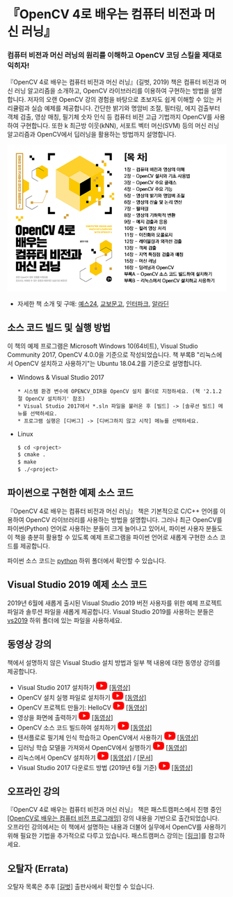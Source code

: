 # 『OpenCV 4로 배우는 컴퓨터 비전과 머신 러닝』

<h3>컴퓨터 비전과 머신 러닝의 원리를 이해하고 OpenCV 코딩 스킬을 제대로 익히자!</h3>

『OpenCV 4로 배우는 컴퓨터 비전과 머신 러닝』(길벗, 2019) 책은 컴퓨터 비전과 머신 러닝 알고리즘을 소개하고, OpenCV 라이브러리를 이용하여 구현하는 방법을 설명합니다. 저자의 오랜 OpenCV 강의 경험을 바탕으로 초보자도 쉽게 이해할 수 있는 커리큘럼과 실습 예제를 제공합니다. 간단한 밝기와 명암비 조절, 필터링, 에지 검출부터 객체 검출, 영상 매칭, 필기체 숫자 인식 등 컴퓨터 비전 고급 기법까지 OpenCV를 사용하여 구현합니다. 또한 k 최근방 이웃(kNN), 서포트 벡터 머신(SVM) 등의 머신 러닝 알고리즘과 OpenCV에서 딥러닝을 활용하는 방법까지 설명합니다.

[![Title](./docs/title_contents.png)](http://www.yes24.com/Product/Goods/71829618)

* 자세한 책 소개 및 구매: [예스24](http://bit.ly/2Ufo8nv), [교보문고](http://bit.ly/2FIF0J1), [인터파크](http://bit.ly/2FSApFz), [알라딘](http://bit.ly/2U7TTPb)

## 소스 코드 빌드 및 실행 방법

이 책의 예제 프로그램은 Microsoft Windows 10(64비트), Visual Studio Community 2017, OpenCV 4.0.0을 기준으로 작성되었습니다. 책 부록B "리눅스에서 OpenCV 설치하고 사용하기"는 Ubuntu 18.04.2를 기준으로 설명합니다.

* Windows & Visual Studio 2017
    ```
    * 시스템 환경 변수에 OPENCV_DIR을 OpenCV 설치 폴더로 지정하세요. (책 '2.1.2절 OpenCV 설치하기' 참조)
    * Visual Studio 2017에서 *.sln 파일을 불러온 후 [빌드] -> [솔루션 빌드] 메뉴를 선택하세요.
    * 프로그램 실행은 [디버그] -> [디버그하지 않고 시작] 메뉴를 선택하세요.
    ```

* Linux
    ```bash
    $ cd <project>
    $ cmake .
    $ make
    $ ./<project>
    ```

## 파이썬으로 구현한 예제 소스 코드

『OpenCV 4로 배우는 컴퓨터 비전과 머신 러닝』 책은 기본적으로 C/C++ 언어를 이용하여 OpenCV 라이브러리를 사용하는 방법을 설명합니다. 그러나 최근 OpenCV를 파이썬(Python) 언어로 사용하는 분들이 크게 늘어나고 있어서, 파이썬 사용자 분들도 이 책을 충분히 활용할 수 있도록 예제 프로그램을 파이썬 언어로 새롭게 구현한 소스 코드를 제공합니다.

파이썬 소스 코드는 [python](https://github.com/sunkyoo/opencv4cvml/tree/master/python) 하위 폴더에서 확인할 수 있습니다.

## Visual Studio 2019 예제 소스 코드

2019년 6월에 새롭게 출시된 Visual Studio 2019 버전 사용자를 위한 예제 프로젝트 파일과 솔루션 파일을 새롭게 제공합니다. Visual Studio 2019를 사용하는 분들은 [vs2019](https://github.com/sunkyoo/opencv4cvml/tree/master/vs2019) 하위 폴더에 있는 파일을 사용하세요.

## 동영상 강의

책에서 설명하지 않은 Visual Studio 설치 방법과 일부 책 내용에 대한 동영상 강의를 제공합니다.

* Visual Studio 2017 설치하기 [![Youtube](./docs/youtube_icon.png)](https://youtu.be/jzVNiMeVcvs) [[동영상]](https://youtu.be/jzVNiMeVcvs)
* OpenCV 설치 실행 파일로 설치하기 [![Youtube](./docs/youtube_icon.png)](https://youtu.be/HxDfGHwDSmc) [[동영상]](https://youtu.be/HxDfGHwDSmc)
* OpenCV 프로젝트 만들기: HelloCV [![Youtube](./docs/youtube_icon.png)](https://youtu.be/fKWQIPwNsc8) [[동영상]](https://youtu.be/fKWQIPwNsc8)
* 영상을 화면에 출력하기 [![Youtube](./docs/youtube_icon.png)](https://youtu.be/gcgScMU0XWE) [[동영상]](https://youtu.be/gcgScMU0XWE)
* OpenCV 소스 코드 빌드하여 설치하기 [![Youtube](./docs/youtube_icon.png)](https://youtu.be/ac75cFPYlOQ) [[동영상]](https://youtu.be/ac75cFPYlOQ)
* 텐서플로로 필기체 인식 학습하고 OpenCV에서 사용하기 [![Youtube](./docs/youtube_icon.png)](https://youtu.be/4FLAp9nXlyo) [[동영상]](https://youtu.be/4FLAp9nXlyo)
* 딥러닝 학습 모델을 가져와서 OpenCV에서 실행하기 [![Youtube](./docs/youtube_icon.png)](https://youtu.be/DteTXf4_pcA) [[동영상]](https://youtu.be/DteTXf4_pcA)
* 리눅스에서 OpenCV 설치하기 [![Youtube](./docs/youtube_icon.png)](https://youtu.be/3RcQf0hJdFM) [[동영상]](https://youtu.be/3RcQf0hJdFM) / [[문서]](OpenCV4Linux.md)
* Visual Studio 2017 다운로드 방법 (2019년 6월 기준) [![Youtube](./docs/youtube_icon.png)](https://youtu.be/SRzKtZBMIIY) [[동영상]](https://youtu.be/SRzKtZBMIIY)

## 오프라인 강의

『OpenCV 4로 배우는 컴퓨터 비전과 머신 러닝』 책은 패스트캠퍼스에서 진행 중인 [[OpenCV로 배우는 컴퓨터 비전 프로그래밍]](https://www.fastcampus.co.kr/dev_camp_cvocv/) 강의 내용을 기반으로 출간되었습니다. 오프라인 강의에서는 이 책에서 설명하는 내용과 더불어 실무에서 OpenCV를 사용하기 위해 필요한 기법을 추가적으로 다루고 있습니다. 패스트캠퍼스 강의는 [[링크]](https://www.fastcampus.co.kr/dev_camp_cvocv/)를 참고하세요.

## 오탈자 (Errata)

오탈자 목록은 추후 [[길벗]](https://www.gilbut.co.kr/book/view?bookcode=BN002402) 출판사에서 확인할 수 있습니다.
